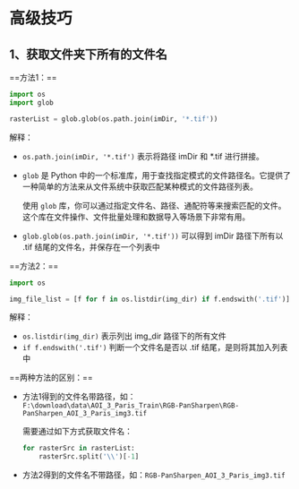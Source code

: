 # 高级技巧

## 1、获取文件夹下所有的文件名

==方法1：==

```python
import os
import glob

rasterList = glob.glob(os.path.join(imDir, '*.tif'))
```

解释：

- `os.path.join(imDir, '*.tif')` 表示将路径 imDir 和 *.tif 进行拼接。

- `glob` 是 Python 中的一个标准库，用于查找指定模式的文件路径名。它提供了一种简单的方法来从文件系统中获取匹配某种模式的文件路径列表。

    使用 `glob` 库，你可以通过指定文件名、路径、通配符等来搜索匹配的文件。这个库在文件操作、文件批量处理和数据导入等场景下非常有用。

- `glob.glob(os.path.join(imDir, '*.tif'))` 可以得到 imDir 路径下所有以 .tif 结尾的文件名，并保存在一个列表中

==方法2：==

```python
import os

img_file_list = [f for f in os.listdir(img_dir) if f.endswith('.tif')]
```

解释：

- `os.listdir(img_dir)` 表示列出 img_dir 路径下的所有文件
- `if f.endswith('.tif')` 判断一个文件名是否以 .tif 结尾，是则将其加入列表中

==两种方法的区别：==

- 方法1得到的文件名带路径，如：`F:\download\data\AOI_3_Paris_Train\RGB-PanSharpen\RGB-PanSharpen_AOI_3_Paris_img3.tif`

    需要通过如下方式获取文件名：

    ```python
    for rasterSrc in rasterList:
    	rasterSrc.split('\\')[-1]
    ```

- 方法2得到的文件名不带路径，如：`RGB-PanSharpen_AOI_3_Paris_img3.tif`